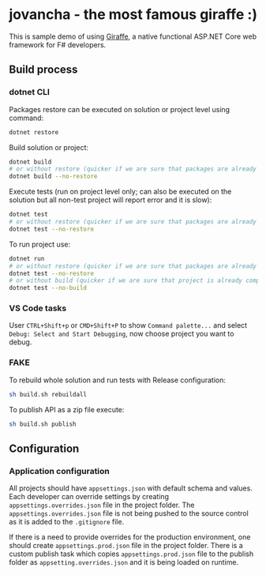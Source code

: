 # jovancha - the most famous giraffe :)

This is sample demo of using [Giraffe](https://github.com/dustinmoris/Giraffe), a native functional ASP.NET Core web framework for F# developers.

## Build process

### dotnet CLI

Packages restore can be executed on solution or project level using command:

```bash
dotnet restore
```

Build solution or project:

```bash
dotnet build
# or without restore (quicker if we are sure that packages are already restored)
dotnet build --no-restore
```

Execute tests (run on project level only; can also be executed on the solution but all non-test project will report error and it is slow):

```bash
dotnet test
# or without restore (quicker if we are sure that packages are already restored)
dotnet test --no-restore
```

To run project use:

```bash
dotnet run
# or without restore (quicker if we are sure that packages are already restored)
dotnet test --no-restore
# or without build (quicker if we are sure that project is already compiled
dotnet test --no-build
```

### VS Code tasks

User `CTRL+Shift+p` or `CMD+Shift+P` to show `Command palette...` and select `Debug: Select and Start Debugging`, now choose project you want to debug.

### FAKE

To rebuild whole solution and run tests with Release configuration:

```bash
sh build.sh rebuildall
```

To publish API as a zip file execute:

```bash
sh build.sh publish
```

## Configuration

### Application configuration

All projects should have `appsettings.json` with default schema and values. Each developer can override settings by creating `appsettings.overrides.json` file in the project folder. The `appsettings.overrides.json` file is not being pushed to the source control as it is added to the `.gitignore` file.

If there is a need to provide overrides for the production environment, one should create `appsettings.prod.json` file in the project folder. There is a custom publish task which copies `appsettings.prod.json` file to the publish folder as `appsetting.overrides.json` and it is being loaded on runtime.